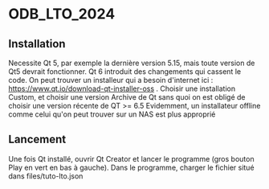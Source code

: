# ODB_LTO_2024

 ## Installation
Necessite Qt 5, par exemple la dernière version 5.15, mais toute version de Qt5 devrait fonctionner. Qt 6 introduit des changements qui cassent le code. 
On peut trouver un installeur qui a besoin d'internet ici : https://www.qt.io/download-qt-installer-oss . Choisir une installation Custom, et choisir une version Archive de Qt sans quoi on est obligé de choisir une version récente de QT >= 6.5
Evidemment, un installateur offline comme celui qu'on peut trouver sur un NAS est plus approprié

## Lancement
Une fois Qt installé, ouvrir Qt Creator et lancer le programme (gros bouton Play en vert en bas à gauche).
Dans le programme, charger le fichier situé dans files/tuto-lto.json


